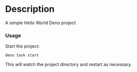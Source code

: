 # Description

A simple Hello World Deno project

### Usage

Start the project:

```
deno task start
```

This will watch the project directory and restart as necessary.
